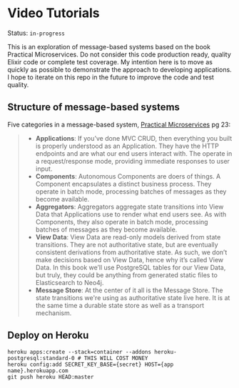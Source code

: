 # Video Tutorials

Status: `in-progress`

This is an exploration of message-based systems based on the book Practical Microservices.
Do not consider this code production ready, quality Elixir code or complete test coverage. My
intention here is to move as quickly as possible to demonstrate the approach to developing
applications. I hope to iterate on this repo in the future to improve the code and test quality.

## Structure of message-based systems

Five categories in a message-based system, [Practical Microservices](https://pragprog.com/titles/egmicro/practical-microservices/) pg 23:

> * __Applications__: If you’ve done MVC CRUD, then everything you built is properly understood as
>   an Application. They have the HTTP endpoints and are what our end users interact with. The
>   operate in a request/response mode, providing immediate responses to user input.
> * __Components__: Autonomous Components are doers of things. A Component encapsulates a distinct
>   business process. They operate in batch mode, processing batches of messages as they become
>   available.
> * __Aggregators__: Aggregators aggregate state transitions into View Data that Applications use to
>   render what end users see. As with Components, they also operate in batch mode, processing batches
>   of messages as they become available.
> * __View Data__: View Data are read-only models derived from state transitions. They are not
>   authoritative state, but are eventually consistent derivations from authoritative state. As such,
>   we don’t make decisions based on View Data, hence why it’s called View Data. In this book we’ll
>   use PostgreSQL tables for our View Data, but truly, they could be anything from generated static
>   files to Elasticsearch to Neo4j.
> * __Message Store__: At the center of it all is the Message Store. The state transitions we're using as
>   authoritative state live here. It is at the same time a durable state store as well as a transport
>   mechanism.

## Deploy on Heroku

    heroku apps:create --stack=container --addons heroku-postgresql:standard-0 # THIS WILL COST MONEY
    heroku config:add SECRET_KEY_BASE={secret} HOST={app name}.herokuapp.com
    git push heroku HEAD:master